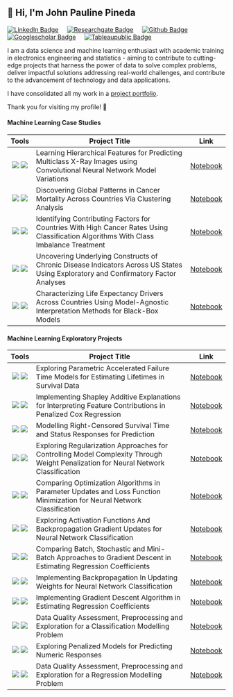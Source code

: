 ## 👋 Hi, I'm John Pauline Pineda

<div id="badges">    
  
  [<img src="https://img.shields.io/badge/Linkedin-beige?logo=Linkedin&logoColor=blue&style=for-the-badge" alt="LinkedIn Badge"/>](https://www.linkedin.com/in/johnpaulinepineda/) &nbsp; &nbsp;
  [<img src="https://img.shields.io/badge/Researchgate-beige?logo=Researchgate&logoColor=blue&style=for-the-badge" alt="Researchgate Badge"/>](https://www.researchgate.net/profile/John-Pauline-Pineda) &nbsp; &nbsp;
  [<img src="https://img.shields.io/badge/Github-beige?logo=Github&logoColor=blue&style=for-the-badge" alt="Github Badge"/>](https://github.com/JohnPaulinePineda) &nbsp; &nbsp;
  [<img src="https://img.shields.io/badge/Googlescholar-beige?logo=Googlescholar&logoColor=blue&style=for-the-badge" alt="Googlescholar Badge"/>](https://scholar.google.com/citations?hl=en&user=UhKwLrwAAAAJ) &nbsp; &nbsp;
  [<img src="https://img.shields.io/badge/Tableau-beige?logo=Tableau&logoColor=blue&style=for-the-badge" alt="Tableaupublic Badge"/>](https://public.tableau.com/app/profile/john.pauline.pineda)
  
</div>

I am a data science and machine learning enthusiast with academic training in electronics engineering and statistics - aiming to contribute to cutting-edge projects that harness the power of data to solve complex problems, deliver impactful solutions addressing real-world challenges, and contribute to the advancement of technology and data applications.

I have consolidated all my work in a [project portfolio](https://johnpaulinepineda.github.io/).

Thank you for visiting my profile! 🤝

#### Machine Learning Case Studies

| **Tools**  | **Project Title** | **Link** |
| :---: | --- | :---: |
| [![](https://img.shields.io/badge/Python-black?logo=Python)](#) [![](https://img.shields.io/badge/Jupyter-black?logo=Jupyter)](#)|Learning Hierarchical Features for Predicting Multiclass X-Ray Images using Convolutional Neural Network Model Variations|[Notebook](https://johnpaulinepineda.github.io/Portfolio_Project_44/)|
| [![](https://img.shields.io/badge/Python-black?logo=Python)](#) [![](https://img.shields.io/badge/Jupyter-black?logo=Jupyter)](#)|Discovering Global Patterns in Cancer Mortality Across Countries Via Clustering Analysis|[Notebook](https://johnpaulinepineda.github.io/Portfolio_Project_43/)|
| [![](https://img.shields.io/badge/Python-black?logo=Python)](#) [![](https://img.shields.io/badge/Jupyter-black?logo=Jupyter)](#)|Identifying Contributing Factors for Countries With High Cancer Rates Using Classification Algorithms With Class Imbalance Treatment|[Notebook](https://johnpaulinepineda.github.io/Portfolio_Project_42/)|
| [![](https://img.shields.io/badge/R-black?logo=R)](#) [![](https://img.shields.io/badge/RStudioIDE-black?logo=RStudioIDE)](#)|Uncovering Underlying Constructs of Chronic Disease Indicators Across US States Using Exploratory and Confirmatory Factor Analyses|[Notebook](https://johnpaulinepineda.github.io/Portfolio_Project_37/)|
| [![](https://img.shields.io/badge/R-black?logo=R)](#) [![](https://img.shields.io/badge/RStudioIDE-black?logo=RStudioIDE)](#)|Characterizing Life Expectancy Drivers Across Countries Using Model-Agnostic Interpretation Methods for Black-Box Models|[Notebook](https://johnpaulinepineda.github.io/Portfolio_Project_35/)|

#### Machine Learning Exploratory Projects
| **Tools**  | **Project Title** | **Link** |
| :---: | --- | :---: |
| [![](https://img.shields.io/badge/Python-black?logo=Python)](#) [![](https://img.shields.io/badge/Jupyter-black?logo=Jupyter)](#)|Exploring Parametric Accelerated Failure Time Models for Estimating Lifetimes in Survival Data|[Notebook](https://johnpaulinepineda.github.io/Portfolio_Project_53/)|
| [![](https://img.shields.io/badge/Python-black?logo=Python)](#) [![](https://img.shields.io/badge/Jupyter-black?logo=Jupyter)](#)|Implementing Shapley Additive Explanations for Interpreting Feature Contributions in Penalized Cox Regression|[Notebook](https://johnpaulinepineda.github.io/Portfolio_Project_52/)|
| [![](https://img.shields.io/badge/Python-black?logo=Python)](#) [![](https://img.shields.io/badge/Jupyter-black?logo=Jupyter)](#)|Modelling Right-Censored Survival Time and Status Responses for Prediction|[Notebook](https://johnpaulinepineda.github.io/Portfolio_Project_51/)|
| [![](https://img.shields.io/badge/Python-black?logo=Python)](#) [![](https://img.shields.io/badge/Jupyter-black?logo=Jupyter)](#)|Exploring Regularization Approaches for Controlling Model Complexity Through Weight Penalization for Neural Network Classification|[Notebook](https://johnpaulinepineda.github.io/Portfolio_Project_50/)|
| [![](https://img.shields.io/badge/Python-black?logo=Python)](#) [![](https://img.shields.io/badge/Jupyter-black?logo=Jupyter)](#)|Comparing Optimization Algorithms in Parameter Updates and Loss Function Minimization for Neural Network Classification|[Notebook](https://johnpaulinepineda.github.io/Portfolio_Project_49/)|
| [![](https://img.shields.io/badge/Python-black?logo=Python)](#) [![](https://img.shields.io/badge/Jupyter-black?logo=Jupyter)](#)|Exploring Activation Functions And Backpropagation Gradient Updates for Neural Network Classification|[Notebook](https://johnpaulinepineda.github.io/Portfolio_Project_48/)|
| [![](https://img.shields.io/badge/Python-black?logo=Python)](#) [![](https://img.shields.io/badge/Jupyter-black?logo=Jupyter)](#)|Comparing Batch, Stochastic and Mini-Batch Approaches to Gradient Descent in Estimating Regression Coefficients|[Notebook](https://johnpaulinepineda.github.io/Portfolio_Project_47/)|
| [![](https://img.shields.io/badge/Python-black?logo=Python)](#) [![](https://img.shields.io/badge/Jupyter-black?logo=Jupyter)](#)|Implementing Backpropagation In Updating Weights for Neural Network Classification|[Notebook](https://johnpaulinepineda.github.io/Portfolio_Project_46/)|
| [![](https://img.shields.io/badge/Python-black?logo=Python)](#) [![](https://img.shields.io/badge/Jupyter-black?logo=Jupyter)](#)|Implementing Gradient Descent Algorithm in Estimating Regression Coefficients|[Notebook](https://johnpaulinepineda.github.io/Portfolio_Project_45/)|
| [![](https://img.shields.io/badge/Python-black?logo=Python)](#) [![](https://img.shields.io/badge/Jupyter-black?logo=Jupyter)](#)|Data Quality Assessment, Preprocessing and Exploration for a Classification Modelling Problem|[Notebook](https://johnpaulinepineda.github.io/Portfolio_Project_41/)|
| [![](https://img.shields.io/badge/Python-black?logo=Python)](#) [![](https://img.shields.io/badge/Jupyter-black?logo=Jupyter)](#)|Exploring Penalized Models for Predicting Numeric Responses|[Notebook](https://johnpaulinepineda.github.io/Portfolio_Project_40/)|
| [![](https://img.shields.io/badge/Python-black?logo=Python)](#) [![](https://img.shields.io/badge/Jupyter-black?logo=Jupyter)](#)|Data Quality Assessment, Preprocessing and Exploration for a Regression Modelling Problem|[Notebook](https://johnpaulinepineda.github.io/Portfolio_Project_39/)|

<!--
**JohnPaulinePineda/JohnPaulinePineda** is a ✨ _special_ ✨ repository because its `README.md` (this file) appears on your GitHub profile.

Here are some ideas to get you started:

- 🔭 I’m currently working on ...
- 🌱 I’m currently learning ...
- 👯 I’m looking to collaborate on ...
- 🤔 I’m looking for help with ...
- 💬 Ask me about ...
- 📫 How to reach me: ...
- 😄 Pronouns: ...
- ⚡ Fun fact: ...
-->

